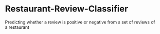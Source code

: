 # Restaurant-Review-Classifier
Predicting whether a review is positive or negative from a set of reviews of a restaurant
